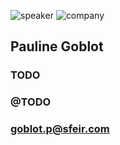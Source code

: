 <!-- .slide: class="speaker-slide blue" -->

![speaker](assets/images/speaker/pauline-goblot/paulineG.jpg)
![company](assets/images/speaker/logo-sfeir-blanc.png)

<h2>Pauline <span>Goblot</span></h2>

### TODO
<!-- .element: class="icon-rule icon-first"-->

### @TODO
<!-- .element: class="icon-twitter icon-second" -->

### goblot.p@sfeir.com
<!-- .element: class="icon-mail icon-third" -->
